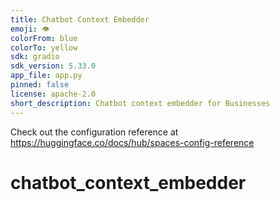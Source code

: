 ```yaml
---
title: Chatbot Context Embedder
emoji: 👁
colorFrom: blue
colorTo: yellow
sdk: gradio
sdk_version: 5.33.0
app_file: app.py
pinned: false
license: apache-2.0
short_description: Chatbot context embedder for Businesses
---
```


Check out the configuration reference at https://huggingface.co/docs/hub/spaces-config-reference
# chatbot_context_embedder
